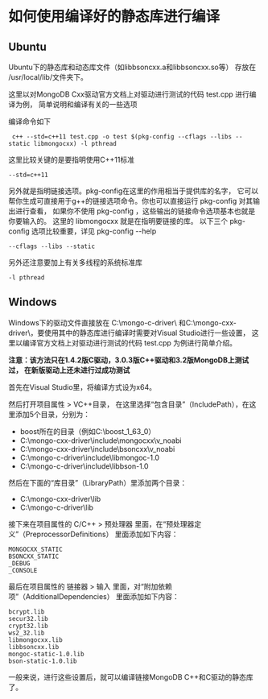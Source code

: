 # 如何使用编译好的静态库进行编译
## Ubuntu
Ubuntu下的静态库和动态库文件（如libbsoncxx.a和libbsoncxx.so等）
存放在 /usr/local/lib/文件夹下。

这里以对MongoDB Cxx驱动官方文档上对驱动进行测试的代码 test.cpp 进行编译为例，
简单说明和编译有关的一些选项

编译命令如下

     c++ --std=c++11 test.cpp -o test $(pkg-config --cflags --libs --static libmongocxx) -l pthread

这里比较关键的是要指明使用C++11标准

    --std=c++11

另外就是指明链接选项。pkg-config在这里的作用相当于提供库的名字，
它可以帮你生成可直接用于g++的链接选项命令。你也可以直接运行 pkg-config 对其输出进行查看，
如果你不使用 pkg-config ，这些输出的链接命令选项基本也就是你要输入的。
这里的 libmongocxx 就是在指明要链接的库。
以下三个 pkg-config 选项比较重要，详见 pkg-config --help

    --cflags --libs --static

另外还注意要加上有关多线程的系统标准库

    -l pthread

## Windows
Windows下的驱动文件直接放在 C:\mongo-c-driver\ 
和C:\mongo-cxx-driver\，要使用其中的静态库进行编译时需要对Visual Studio进行一些设置，
这里以编译官方文档上对驱动进行测试的代码 test.cpp 为例进行简单介绍。

**注意：该方法只在1.4.2版C驱动，3.0.3版C++驱动和3.2版MongoDB上测试过，
在新版驱动上还未进行过成功测试**

首先在Visual Studio里，将编译方式设为x64。

然后打开项目属性 > VC++目录，
在这里选择“包含目录”（IncludePath），在这里添加5个目录，分别为：

* boost所在的目录（例如C:\boost_1_63_0）
* C:\mongo-cxx-driver\include\mongocxx\v_noabi
* C:\mongo-cxx-driver\include\bsoncxx\v_noabi
* C:\mongo-c-driver\include\libmongoc-1.0
* C:\mongo-c-driver\include\libbson-1.0

然后在下面的“库目录”（LibraryPath）里添加两个目录：

* C:\mongo-cxx-driver\lib
* C:\mongo-c-driver\lib

接下来在项目属性的 C/C++ > 预处理器 里面，在“预处理器定义”（PreprocessorDefinitions）
里面添加如下内容：

    MONGOCXX_STATIC
    BSONCXX_STATIC
    _DEBUG
    _CONSOLE

最后在项目属性的 链接器 > 输入 里面，对“附加依赖项”（AdditionalDependencies）
里面添加如下内容：

    bcrypt.lib
    secur32.lib
    crypt32.lib
    ws2_32.lib
    libmongocxx.lib
    libbsoncxx.lib
    mongoc-static-1.0.lib
    bson-static-1.0.lib

一般来说，进行这些设置后，就可以编译链接MongoDB C++和C驱动的静态库了。